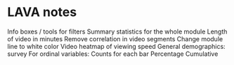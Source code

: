 # LAVA notes

Info boxes / tools for filters
Summary statistics for the whole module
Length of video in minutes
Remove correlation in video segments
Change module line to white color
Video heatmap of viewing speed
General demographics: survey
For ordinal variables:
	Counts for each bar
	Percentage
	Cumulative